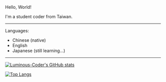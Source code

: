 Hello, World!

I'm a student coder from Taiwan.

---

Languages:
- Chinese (native)
- English
- Japanese (still learning...)

---

[![Luminous-Coder's GitHub stats](https://github-readme-stats.vercel.app/api?username=Luminous-Coder&count_private=true&theme=tokyonight)](https://github.com/anuraghazra/github-readme-stats)

[![Top Langs](https://github-readme-stats.vercel.app/api/top-langs/?username=Luminous-Coder&hide=CMake&theme=tokyonight)](https://github.com/anuraghazra/github-readme-stats)
